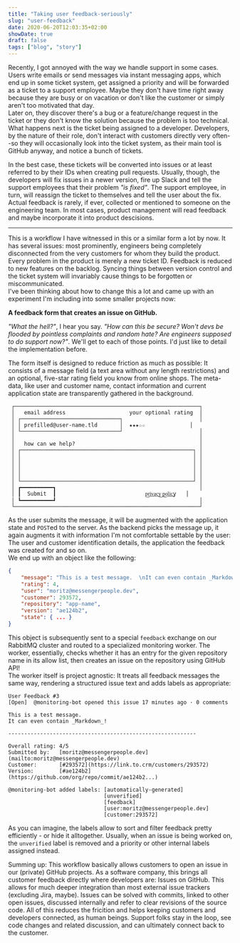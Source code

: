 ```yaml
---
title: "Taking user feedback-seriously"
slug: "user-feedback"
date: 2020-06-20T12:03:35+02:00
showDate: true
draft: false
tags: ["blog", "story"]
---
```


Recently, I got annoyed with the way we handle support in some cases. Users write emails or send messages via instant messaging apps, which end up in some ticket
system, get assigned a priority and will be forwarded as a ticket to a support employee. Maybe they don't have time right away because they are busy or on vacation 
or don't like the customer or simply aren't too motivated that day.  
Later on, they discover there's a bug or a feature/change request in the ticket or they don't know the solution because the problem is too technical. What happens 
next is the ticket being assigned to a developer. Developers, by the nature of their role, don't interact with customers directly very often--so they will 
occasionally look into the ticket system, as their main tool is GitHub anyway, and notice a bunch of tickets.

In the best case, these tickets will be converted into issues or at least referred to by their IDs when creating pull requests. Usually, though, the developers will
fix issues in a newer version, fire up Slack and tell the support employees that their problem _"is fixed"_. The support employee, in turn, will reassign the ticket
to themselves and tell the user about the fix.  
Actual feedback is rarely, if ever, collected or mentioned to someone on the engineering team. In most cases, product management will read feedback and maybe 
incorporate it into product descisions.

-----

This is a workflow I have witnessed in this or a similar form a lot by now. It has several issues: most prominently, engineers being completely disconnected from 
the very customers for whom they build the product. Every problem in the product is merely a new ticket ID. Feedback is reduced to new features on the backlog. 
Syncing things between version control and the ticket system will invariably cause things to be forgotten or miscommunicated.  
I've been thinking about how to change this a lot and came up with an experiment I'm including into some smaller projects now:

**A feedback form that creates an issue on GitHub.**

_"What the hell?"_, I hear you say. _"How can this be secure? Won't devs be flooded by pointless complaints and random hate? Are engineers supposed to do support 
now?"_. We'll get to each of those points. I'd just like to detail the implementation before.

The form itself is designed to reduce friction as much as possible: It consists of a message field (a text area without any length restrictions) and an optional,
five-star rating field you know from online shops. The meta-data, like user and customer name, contact information and current application state are transparently
gathered in the background.  

```
 ┌──────────────────────────────────────────────────────────┐
 │   email address                    your optional rating  │
 │ ┌───────────────────────────────┐                        │
 │ │ prefilled@user-name.tld       │  ★★★☆☆              │
 │ └───────────────────────────────┘                        │
 │                                                          │
 │   how can we help?                                       │
 │ ┌──────────────────────────────────────────────────────┐ │
 │ │                                                      │ │
 │ │                                                      │ │
 │ │                                                      │ │
 │ │                                                      │ │
 │ └──────────────────────────────────────────────────────┘ │
 │ ┏━━━━━━━━━━┓                                             │
 │ ┃  Submit  ┃                            p͟r͟i͟v͟a͟c͟y͟ ͟p͟o͟l͟i͟c͟y   │
 │ ┗━━━━━━━━━━┛                                             │
 └──────────────────────────────────────────────────────────┘
```

As the user submits the message, it will be augmented with the application state and `POST`ed to the server. As the backend picks the message up, it again augments
it with information I'm not comfortable settable by the user: The user and customer identification details, the application the feedback was created for and 
so on.  
We end up with an object like the following:
```json
{
    "message": "This is a test message.  \nIt can even contain _Markdown_!",
    "rating": 4,
    "user": "moritz@messengerpeople.dev",
    "customer": 293572,
    "repository": "app-name",
    "version": "ae124b2",
    "state": { ... }
}
```

This object is subsequently sent to a special `feedback` exchange on our RabbitMQ cluster and routed to a specialized monitoring worker. The worker, essentially, 
checks whether it has an entry for the given repository name in its allow list, then creates an issue on the repository using GitHub API!  
The worker itself is project agnostic: It treats all feedback messages the same way, rendering a structured issue text and adds labels as appropriate:

```
User Feedback #3
[Open]  @monitoring-bot opened this issue 17 minutes ago · 0 comments

This is a test message.  
It can even contain _Markdown_!

-----------------------------------------------------------

Overall rating: 4/5
Submitted by:   [moritz@messengerpeople.dev](mailto:moritz@messengerpeople.dev)
Customer:       [#293572](https://link.to.crm/customers/293572)
Version:        [#ae124b2](https://github.com/org/repo/commit/ae124b2...)

@monitoring-bot added labels: [automatically-generated] 
                              [unverified]
                              [feedback]
                              [user:moritz@messengerpeople.dev]
                              [customer:293572]
```

As you can imagine, the labels allow to sort and filter feedback pretty efficiently - or hide it alltogether. Usually, when an issue is being worked on, the
`unverified` label is removed and a priority or other internal labels assigned instead. 

Summing up: This workflow basically allows customers to open an issue in our (private) GitHub projects. As a software company, this brings all customer feedback
directly where developers are: Issues on GitHub. This allows for much deeper integration than most external issue trackers (excluding Jira, maybe). Issues can be
solved with commits, linked to other open issues, discussed internally and refer to clear revisions of the source code. All of this reduces the fricition and helps
keeping customers and developers connected, as human beings. Support folks stay in the loop, see code changes and related discussion, and can ultimately connect 
back to the customer.
